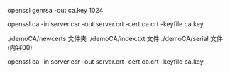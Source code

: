 openssl genrsa -out ca.key 1024
 
 
openssl ca -in server.csr -out server.crt -cert ca.crt -keyfile ca.key
 
./demoCA/newcerts 文件夹  ./demoCA/index.txt 文件  ./demoCA/serial 文件(内容00)


openssl ca -in server.csr -out server.crt -cert ca.crt -keyfile ca.key 